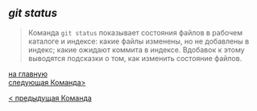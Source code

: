 ## ***git status***


> Команда `git status` показывает состояния файлов в рабочем каталоге и индексе: какие файлы изменены, но не добавлены в индекс; какие ожидают коммита в индексе. Вдобавок к этому выводятся подсказки о том, как изменить состояние файлов.


[на главную](/readmemur.md)                 
[следующая Команда>](/3diff.md)

[< предыдущая Команда](/1add.md)
